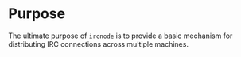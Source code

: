 # Purpose

The ultimate purpose of `ircnode` is to provide a basic mechanism for distributing IRC connections across multiple machines.
